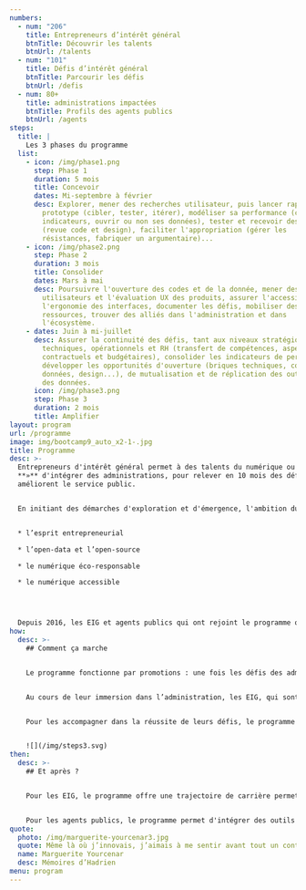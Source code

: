 ```yaml
---
numbers:
  - num: "206"
    title: Entrepreneurs d’intérêt général
    btnTitle: Découvrir les talents
    btnUrl: /talents
  - num: "101"
    title: Défis d’intérêt général
    btnTitle: Parcourir les défis
    btnUrl: /defis
  - num: 80+
    title: administrations impactées
    btnTitle: Profils des agents publics
    btnUrl: /agents
steps:
  title: |
    Les 3 phases du programme
  list:
    - icon: /img/phase1.png
      step: Phase 1
      duration: 5 mois
      title: Concevoir
      dates: Mi-septembre à février
      desc: Explorer, mener des recherches utilisateur, puis lancer rapidement son
        prototype (cibler, tester, itérer), modéliser sa performance (créer des
        indicateurs, ouvrir ou non ses données), tester et recevoir des retours
        (revue code et design), faciliter l'appropriation (gérer les
        résistances, fabriquer un argumentaire)...
    - icon: /img/phase2.png
      step: Phase 2
      duration: 3 mois
      title: Consolider
      dates: Mars à mai
      desc: Poursuivre l'ouverture des codes et de la donnée, mener des tests
        utilisateurs et l'évaluation UX des produits, assurer l'accessibilité et
        l'ergonomie des interfaces, documenter les défis, mobiliser des
        ressources, trouver des alliés dans l'administration et dans
        l'écosystème.
    - dates: Juin à mi-juillet
      desc: Assurer la continuité des défis, tant aux niveaux stratégiques,
        techniques, opérationnels et RH (transfert de compétences, aspects
        contractuels et budgétaires), consolider les indicateurs de performance,
        développer les opportunités d'ouverture (briques techniques, codes,
        données, design...), de mutualisation et de réplication des outils et
        des données.
      icon: /img/phase3.png
      step: Phase 3
      duration: 2 mois
      title: Amplifier
layout: program
url: /programme
image: img/bootcamp9_auto_x2-1-.jpg
title: Programme
desc: >-
  Entrepreneurs d'intérêt général permet à des talents du numérique ou **«** EIG
  **»** d'intégrer des administrations, pour relever en 10 mois des défis qui
  améliorent le service public. 


  En initiant des démarches d'exploration et d'émergence, l'ambition du programme est de développer une administration plus entrepreneuriale, tant dans ses méthodes que sa culture de travail. Ses valeurs cardinales sont : 


  * l’esprit entrepreneurial 

  * l’open-data et l’open-source 

  * le numérique éco-responsable 

  * le numérique accessible




  Depuis 2016, les EIG et agents publics qui ont rejoint le programme ont eu des effets déterminants pour transformer les administrations et répondre aux attentes des citoyens.
how:
  desc: >-
    ## Comment ça marche


    Le programme fonctionne par promotions : une fois les défis des administrations sélectionnés par appel à projets, un appel à candidatures est organisé pour recruter les candidats - les EIG - qui rejoindront l’administration pendant 10 mois, en tant qu’agents contractuels. 


    Au cours de leur immersion dans l’administration, les EIG, qui sont en-dehors de la hiérarchie habituelle, sont amenés à proposer des modifications au défi envisagé initialement par les administrations d’accueil, et élaborent une feuille de route sur laquelle ils et elles itèrent avec les agents publics.


    Pour les accompagner dans la réussite de leurs défis, le programme offre tout au long des 10 mois un appui méthodologique et une expertise entrepreneuriale adaptée au contexte de l'administration. 


    ![](/img/steps3.svg)
then:
  desc: >-
    ## Et après ?


    Pour les EIG, le programme offre une trajectoire de carrière permettant de mettre leurs compétences au service de l'intérêt général. Après 10 mois d'immersion au coeur des métiers de l'administration, **60% des EIG choisissent de rester dans le secteur public**.


    Pour les agents publics, le programme permet d'intégrer des outils et des talents durablement dans leurs services pour faire évoluer la qualité du service public. **90% des défis relevés lors du programme perdurent** ensuite dans les administrations qui les ont menés.
quote:
  photo: /img/marguerite-yourcenar3.jpg
  quote: Même là où j’innovais, j’aimais à me sentir avant tout un continuateur.
  name: Marguerite Yourcenar
  desc: Mémoires d’Hadrien
menu: program
---
```

